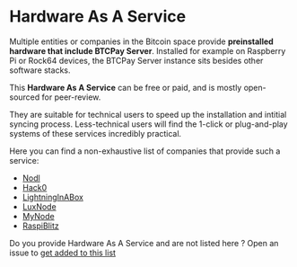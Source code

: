 # Hardware As A Service

Multiple entities or companies in the Bitcoin space provide **preinstalled hardware that include BTCPay Server**.
Installed for example on Raspberry Pi or Rock64 devices, the BTCPay Server instance sits besides other software stacks.

This **Hardware As A Service** can be free or paid, and is mostly open-sourced for peer-review.

They are suitable for technical users to speed up the installation and intitial syncing process.
Less-technical users will find the 1-click or plug-and-play systems of these services incredibly practical.

Here you can find a non-exhaustive list of companies that provide such a service:
- [Nodl](https://www.nodl.it/)
- [Hack0](https://www.dglab.com/en/works/hack0/)
- [LightningInABox](https://lightninginabox.co/)
- [LuxNode](https://luxnode.io/)
- [MyNode](https://mynodebtc.com/)
- [RaspiBlitz](https://shop.fulmo.org/raspiblitz/)

Do you provide Hardware As A Service and are not listed here ? Open an issue to [get added to this list](https://github.com/btcpayserver/btcpayserver-doc/issues)
